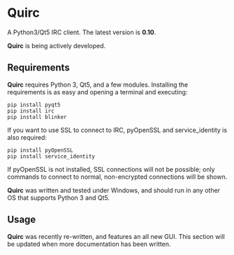 # Quirc
A Python3/Qt5 IRC client. The latest version is **0.10**.

**Quirc** is being actively developed.

## Requirements
**Quirc** requires Python 3, Qt5, and a few modules. Installing the requirements is as easy and opening a terminal and executing:

    pip install pyqt5
    pip install irc
    pip install blinker


If you want to use SSL to connect to IRC, pyOpenSSL and service_identity is also required:

    pip install pyOpenSSL
    pip install service_identity

If pyOpenSSL is not installed, SSL connections will not be possible; only commands to connect to normal, non-encrypted connections will be shown.

**Quirc** was written and tested under Windows, and should run in any other OS that supports Python 3 and Qt5.

## Usage
**Quirc** was recently re-written, and features an all new GUI. This section will be updated when more documentation has been written.

